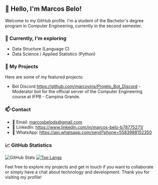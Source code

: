 ## 👋 Hello, I'm Marcos Belo!

Welcome to my GitHub profile. I'm a student of the Bachelor's degree program in Computer Engineering, currently in the second semester.

### 🌱 Currently, I'm exploring

- Data Structure (Language C)
- Data Science / Applied Statistics (Python)

### 🚀 My Projects
Here are some of my featured projects:

- Bot Discord  https://github.com/marcovins/Projeto_Bot_Discord - Moderator bot for the official server of the Computer Engineering course at IFPB - Campina Grande.

### 📫 Contact
- 📧 Email: marcosbelods@gmail.com
- 💼 LinkedIn: https://www.linkedin.com/in/marcos-belo-b78775271/
- 📱 WhatsApp: https://api.whatsapp.com/send?phone=5583988152350

### 📈 GitHub Statistics

![GitHub Stats](https://github-readme-stats.vercel.app/api?username=marcovins&show_icons=true&theme=tokyonight&height=200)
[![Top Langs](https://github-readme-stats.vercel.app/api/top-langs/?username=marcovins&theme=tokyonight&layout=donut&height=200)](https://github.com/marcovins/github-readme-stats)

Feel free to explore my projects and get in touch if you want to collaborate or simply have a chat about technology and development. Thank you for visiting my profile!
